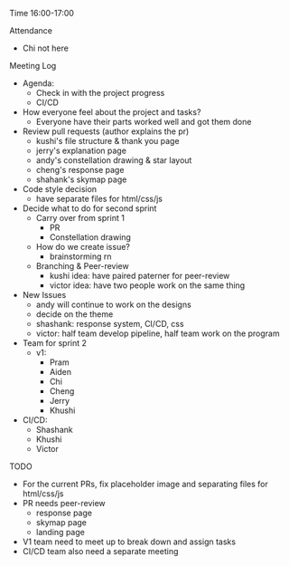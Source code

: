 Time
16:00-17:00

Attendance
- Chi not here

Meeting Log
- Agenda:
  - Check in with the project progress
  - CI/CD
- How everyone feel about the project and tasks?
  - Everyone have their parts worked well and got them done
- Review pull requests (author explains the pr)
  - kushi's file structure & thank you page
  - jerry's explanation page
  - andy's constellation drawing & star layout
  - cheng's response page
  - shahank's skymap page
- Code style decision
  - have separate files for html/css/js
- Decide what to do for second sprint
  - Carry over from sprint 1
    - PR
    - Constellation drawing
  - How do we create issue?
    - brainstorming rn
  - Branching & Peer-review
    - kushi idea: have paired paterner for peer-review
    - victor idea: have two people work on the same thing
- New Issues
  - andy will continue to work on the designs
  - decide on the theme
  - shashank: response system, CI/CD, css
  - victor: half team develop pipeline, half team work on the program
- Team for sprint 2
  - v1:
    - Pram
    - Aiden 
    - Chi 
    - Cheng 
    - Jerry 
    - Khushi
 - CI/CD:
    - Shashank 
    - Khushi 
    - Victor

TODO
- For the current PRs, fix placeholder image and separating files for html/css/js
- PR needs peer-review
  - response page
  - skymap page
  - landing page
- V1 team need to meet up to break down and assign tasks
- CI/CD team also need a separate meeting
